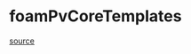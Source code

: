 # foamPvCoreTemplates

[source](github.com/OpenFOAM-jp/OpenFOAM-utilities-tutorials-jp/blob/master/v1906/postProcessing/graphics/PVReaders/foamPv/foamPvCoreTemplates.C/foamPvCoreTemplates.C)



